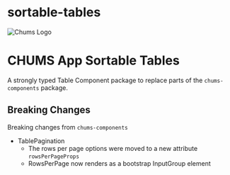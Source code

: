 # sortable-tables

![Chums Logo](https://intranet.chums.com/images/chums/chums-badge-120x120.png)

# CHUMS App Sortable Tables

A strongly typed Table Component package to replace parts of the `chums-components` package.

## Breaking Changes
Breaking changes from `chums-components`
- TablePagination
  - The rows per page options were moved to a new attribute `rowsPerPageProps`
  - RowsPerPage now renders as a bootstrap InputGroup element
